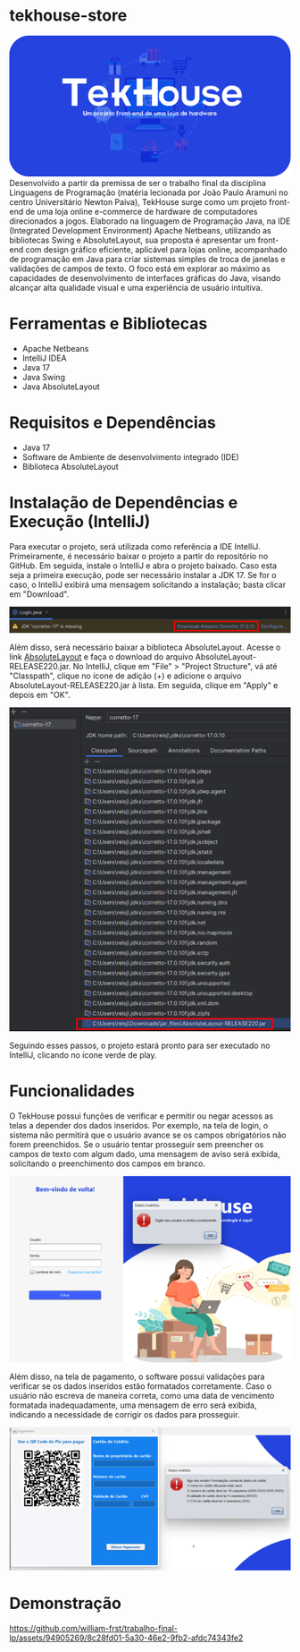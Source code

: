 # tekhouse-store
<img src="https://github.com/william-frst/trabalho-final-lp/blob/main/imagens%20readme/Banner.png"/>
Desenvolvido a partir da premissa de ser o trabalho final da disciplina Linguagens de Programação (matéria lecionada por João Paulo Aramuni no centro Universitário Newton Paiva), TekHouse surge como um projeto front-end de uma loja online e-commerce de hardware de computadores direcionados a jogos. Elaborado na linguagem de Programação Java, na IDE (Integrated Development Environment) Apache Netbeans, utilizando as bibliotecas Swing e AbsoluteLayout, sua proposta é apresentar um front-end com design gráfico eficiente, aplicável para lojas online, acompanhado de programação em Java para criar sistemas simples de troca de janelas e validações de campos de texto. O foco está em explorar ao máximo as capacidades de desenvolvimento de interfaces gráficas do Java, visando alcançar alta qualidade visual e uma experiência de usuário intuitiva.

# Ferramentas e Bibliotecas
- Apache Netbeans
- IntelliJ IDEA
- Java 17
- Java Swing
- Java AbsoluteLayout


# Requisitos e Dependências
- Java 17
- Software de Ambiente de desenvolvimento integrado (IDE)
- Biblioteca AbsoluteLayout

# Instalação de Dependências e Execução (IntelliJ)
Para executar o projeto, será utilizada como referência a IDE IntelliJ. Primeiramente, é necessário baixar o projeto a partir do repositório no GitHub. Em seguida, instale o IntelliJ e abra o projeto baixado. Caso esta seja a primeira execução, pode ser necessário instalar a JDK 17. Se for o caso, o IntelliJ exibirá uma mensagem solicitando a instalação; basta clicar em "Download".

<img src="https://github.com/william-frst/trabalho-final-lp/blob/main/imagens%20readme/screenshot.png"/>

Além disso, será necessário baixar a biblioteca AbsoluteLayout. Acesse o link <a href="https://jar-download.com/maven-repository-class-search.php?search_box=+absolute+layout">AbsoluteLayout</a>  e faça o download do arquivo AbsoluteLayout-RELEASE220.jar. No IntelliJ, clique em "File" > "Project Structure", vá até "Classpath", clique no ícone de adição (+) e adicione o arquivo AbsoluteLayout-RELEASE220.jar à lista. Em seguida, clique em "Apply" e depois em "OK".

<img src="https://github.com/william-frst/trabalho-final-lp/blob/main/imagens%20readme/Screenshot_3.png"/>

Seguindo esses passos, o projeto estará pronto para ser executado no IntelliJ, clicando no ícone verde de play.

# Funcionalidades

O TekHouse possui funções de verificar e permitir ou negar acessos as telas a depender dos dados inseridos. Por exemplo, na tela de login, o sistema não permitirá que o usuário avance se os campos obrigatórios não forem preenchidos. Se o usuário tentar prosseguir sem preencher os campos de texto com algum dado, uma mensagem de aviso será exibida, solicitando o preenchimento dos campos em branco.

<img src="https://github.com/william-frst/trabalho-final-lp/blob/main/imagens%20readme/Screenshot_1.png"/>

Além disso, na tela de pagamento, o software possui validações para verificar se os dados inseridos estão formatados corretamente. Caso o usuário não escreva de maneira correta, como uma data de vencimento formatada inadequadamente, uma mensagem de erro será exibida, indicando a necessidade de corrigir os dados para prosseguir.

<img src="https://github.com/william-frst/trabalho-final-lp/blob/main/imagens%20readme/Screenshot_2.png"/>

# Demonstração
https://github.com/william-frst/trabalho-final-lp/assets/94905269/8c28fd01-5a30-46e2-9fb2-afdc74343fe2





